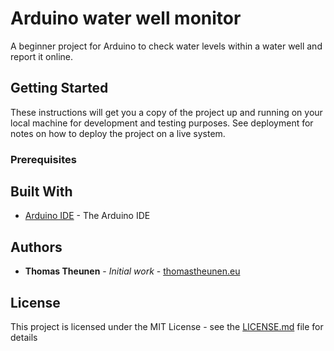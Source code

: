 # Arduino water well monitor

A beginner project for Arduino to check water levels within a water well and report it online.

## Getting Started

These instructions will get you a copy of the project up and running on your local machine for development and testing purposes. See deployment for notes on how to deploy the project on a live system.

### Prerequisites




## Built With

* [Arduino IDE](https://www.arduino.cc/en/main/software) - The Arduino IDE


## Authors

* **Thomas Theunen** - *Initial work* - [thomastheunen.eu](https://thomastheunen.eu)

## License

This project is licensed under the MIT License - see the [LICENSE.md](LICENSE.md) file for details
